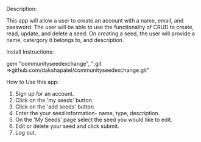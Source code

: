 
Description:

This app will allow a user to create an account with a name, email, and password. The user will be able to use the functionality of CRUD to create, read, update, and delete a seed. On creating a seed, the user will provide a name, catergory it belongs to, and description. 


Install Instructions:

gem "communityseedexchange", ":git =>github.com/dakshapatel/communityseedexchange.git"

How to Use this app:

1. Sign up for an account. 
2. Click on the 'my seeds' button. 
3. Click on the 'add seeds' button.
4. Enter the your seed information- name, type, description. 
5. On the 'My Seeds' page select the seed you would like to edit. 
6. Edit or delete your seed and click submit.
7. Log out. 
